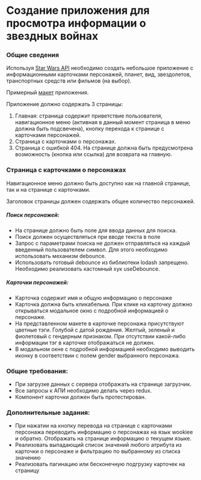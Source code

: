 # Создание приложения для просмотра информации о звездных войнах

### Общие сведения

Используя [Star Wars API](https://swapi.dev/documentation) необходимо создать небольшое приложение с информационными карточками персонажей, планет, вид, звездолетов, транспортных средств или фильмов (на выбор).

Примерный [макет](https://www.figma.com/file/SHilmuqmNa4GXNUSJNUauv/StarWars?node-id=90%3A1837) приложения.

Приложение должно содержать 3 страницы:

1) Главная: страница содержит приветствие пользователя, навигационное меню (активная в данный момент страница в меню должна быть подсвечена), кнопку перехода к странице с карточками персонажей.
2) Страница с карточками о персонажах.
3) Страница с ошибкой 404. На странице должна быть предусмотрена возможность (кнопка или ссылка) для возврата на главную.

### Страница с карточками о персонажах

Навигационное меню должно быть доступно как на главной странице, так и на странице с карточками.

Заголовок страницы должен содержать общее количество персонажей.

##### Поиск персонажей:

* На странице должно быть поле для ввода данных для поиска.
* Поиск должен осуществляться при вводе текста в поле
* Запрос с параметрами поиска не должен отправляться на каждый введенный пользователем символ. Для этого необходимо использовать механизм debounce.
* Использовать готовый debounce из библиотеки lodash запрещено. Необходимо реализовать кастомный хук useDebounce.

##### Карточки персонажей:

* Карточка содержит имя и общую информацию о персонаже
* Карточка должна быть кликабельна. При клике на карточку должно открываться модальное окно с подробной информацией о персонаже.
* На представленном макете в карточке персонажа присутствуют цветные тэги. Голубой с датой рождения. Желтый, зеленый и фиолетовый с гендерным признаком. При отсутствии какой-либо информации тэг в карточке отображаться не должен.
* В модальном окне с подробной информацией необходимо выводить иконку в соответствии с полем gender выбранного персонажа.


### Общие требования:

* При загрузке данных с сервера отображать на странице загрузчик.
* Все запросы к АПИ необходимо делать через redux.
* Компонент карточки должен быть протестирован.


### Дополнительные задания:

* При нажатии на кнопку перевода на странице с карточками персонажа переводить информацию о персонажах на язык wookiee и обратно. Отображать на странице информацию о текущем языке.
* Реализовать выпадающий список значений любого атрибута из карточки о персонаже и фильтрацию по выбранному из списка значению
* Реализовать пагинацию или бесконечную подгрузку карточек на страницу
